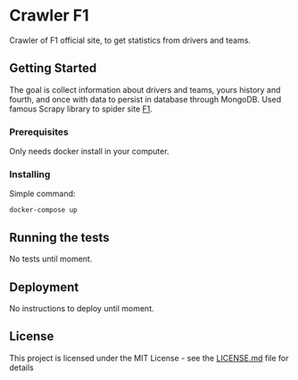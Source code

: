 # Crawler F1

Crawler of F1 official site, to get statistics from drivers and teams.

## Getting Started

The goal is collect information about drivers and teams, yours history and fourth, and once with data to persist in database through MongoDB. Used famous Scrapy library to spider site [F1](https://www.formula1.com).


### Prerequisites

Only needs docker install in your computer.

### Installing

Simple command:

```
docker-compose up
```

## Running the tests

No tests until moment.

## Deployment

No instructions to deploy until moment.

## License

This project is licensed under the MIT License - see the [LICENSE.md](LICENSE.md) file for details
